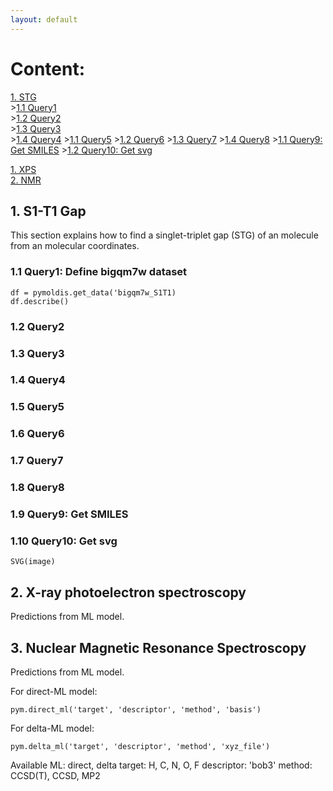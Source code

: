 ```yaml
---
layout: default
---
```


# Content:
[1. STG](#stg)  
    >[1.1 Query1](#query1)               
    >[1.2 Query2](#query2)         
    >[1.3 Query3](#query3)               
    >[1.4 Query4](#query4)
    >[1.1 Query5](#query5)
    >[1.2 Query6](#query6)
    >[1.3 Query7](#query7)
    >[1.4 Query8](#query8)
    >[1.1 Query9: Get SMILES](#query9)
    >[1.2 Query10: Get svg](#query10)

[1. XPS](#xps)  
[2. NMR](#nmr)

## <a name="stg">1. S1-T1 Gap</a>

This section explains how to find a singlet-triplet gap (STG) of an molecule from an molecular coordinates. 

### <a name="query1">1.1 Query1: Define bigqm7w dataset</a>
```
df = pymoldis.get_data('bigqm7w_S1T1)
df.describe()
```
### <a name="query">1.2 Query2</a>
### <a name="query">1.3 Query3</a>
### <a name="query">1.4 Query4</a>
### <a name="query">1.5 Query5</a>
### <a name="query">1.6 Query6</a>
### <a name="query">1.7 Query7</a>
### <a name="query">1.8 Query8</a>
### <a name="query">1.9 Query9: Get SMILES</a>
### <a name="query">1.10 Query10: Get svg</a>
```
SVG(image)
```

## <a name="xps">2. X-ray photoelectron spectroscopy </a>
Predictions from ML model.

## <a name="nmr">3. Nuclear Magnetic Resonance Spectroscopy </a>
Predictions from ML model.

For direct-ML model:
```
pym.direct_ml('target', 'descriptor', 'method', 'basis')
```

For delta-ML model:
```
pym.delta_ml('target', 'descriptor', 'method', 'xyz_file')
```

Available
ML: direct, delta
target: H, C, N, O, F
descriptor: 'bob3'
method: CCSD(T), CCSD, MP2

